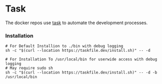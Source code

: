 # Task

The docker repos use [task](https://github.com/go-task/task/) to automate the
development processes.

### Installation

```
# For Default Installion to ./bin with debug logging
sh -c "$(curl --location https://taskfile.dev/install.sh)" -- -d

# For Installation To /usr/local/bin for userwide access with debug logging
# May require sudo sh
sh -c "$(curl --location https://taskfile.dev/install.sh)" -- -d -b /usr/local/bin
```
